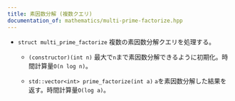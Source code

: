 ```yaml
---
title: 素因数分解 (複数クエリ)
documentation_of: mathematics/multi-prime-factorize.hpp
---
```


- `struct multi_prime_factorize`
  複数の素因数分解クエリを処理する。

  - `(constructor)(int n)`
  最大で`n`まで素因数分解できるように初期化。時間計算量`O(n log n)`。

  - `std::vector<int> prime_factorize(int a)`
  `a`を素因数分解した結果を返す。時間計算量`O(log a)`。
